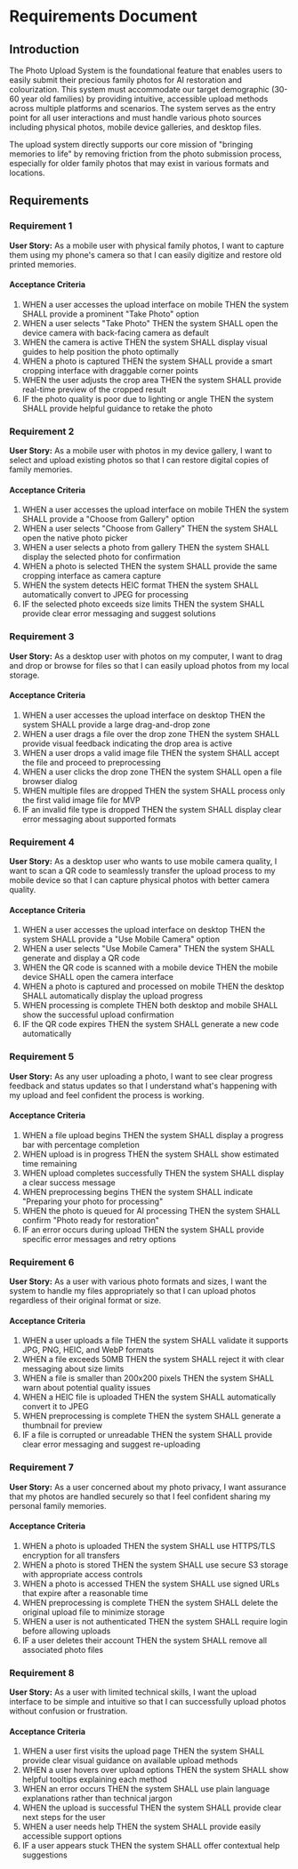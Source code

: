 # Requirements Document

## Introduction

The Photo Upload System is the foundational feature that enables users to easily submit their precious family photos for AI restoration and colourization. This system must accommodate our target demographic (30-60 year old families) by providing intuitive, accessible upload methods across multiple platforms and scenarios. The system serves as the entry point for all user interactions and must handle various photo sources including physical photos, mobile device galleries, and desktop files.

The upload system directly supports our core mission of "bringing memories to life" by removing friction from the photo submission process, especially for older family photos that may exist in various formats and locations.

## Requirements

### Requirement 1

**User Story:** As a mobile user with physical family photos, I want to capture them using my phone's camera so that I can easily digitize and restore old printed memories.

#### Acceptance Criteria

1. WHEN a user accesses the upload interface on mobile THEN the system SHALL provide a prominent "Take Photo" option
2. WHEN a user selects "Take Photo" THEN the system SHALL open the device camera with back-facing camera as default
3. WHEN the camera is active THEN the system SHALL display visual guides to help position the photo optimally
4. WHEN a photo is captured THEN the system SHALL provide a smart cropping interface with draggable corner points
5. WHEN the user adjusts the crop area THEN the system SHALL provide real-time preview of the cropped result
6. IF the photo quality is poor due to lighting or angle THEN the system SHALL provide helpful guidance to retake the photo

### Requirement 2

**User Story:** As a mobile user with photos in my device gallery, I want to select and upload existing photos so that I can restore digital copies of family memories.

#### Acceptance Criteria

1. WHEN a user accesses the upload interface on mobile THEN the system SHALL provide a "Choose from Gallery" option
2. WHEN a user selects "Choose from Gallery" THEN the system SHALL open the native photo picker
3. WHEN a user selects a photo from gallery THEN the system SHALL display the selected photo for confirmation
4. WHEN a photo is selected THEN the system SHALL provide the same cropping interface as camera capture
5. WHEN the system detects HEIC format THEN the system SHALL automatically convert to JPEG for processing
6. IF the selected photo exceeds size limits THEN the system SHALL provide clear error messaging and suggest solutions

### Requirement 3

**User Story:** As a desktop user with photos on my computer, I want to drag and drop or browse for files so that I can easily upload photos from my local storage.

#### Acceptance Criteria

1. WHEN a user accesses the upload interface on desktop THEN the system SHALL provide a large drag-and-drop zone
2. WHEN a user drags a file over the drop zone THEN the system SHALL provide visual feedback indicating the drop area is active
3. WHEN a user drops a valid image file THEN the system SHALL accept the file and proceed to preprocessing
4. WHEN a user clicks the drop zone THEN the system SHALL open a file browser dialog
5. WHEN multiple files are dropped THEN the system SHALL process only the first valid image file for MVP
6. IF an invalid file type is dropped THEN the system SHALL display clear error messaging about supported formats

### Requirement 4

**User Story:** As a desktop user who wants to use mobile camera quality, I want to scan a QR code to seamlessly transfer the upload process to my mobile device so that I can capture physical photos with better camera quality.

#### Acceptance Criteria

1. WHEN a user accesses the upload interface on desktop THEN the system SHALL provide a "Use Mobile Camera" option
2. WHEN a user selects "Use Mobile Camera" THEN the system SHALL generate and display a QR code
3. WHEN the QR code is scanned with a mobile device THEN the mobile device SHALL open the camera interface
4. WHEN a photo is captured and processed on mobile THEN the desktop SHALL automatically display the upload progress
5. WHEN processing is complete THEN both desktop and mobile SHALL show the successful upload confirmation
6. IF the QR code expires THEN the system SHALL generate a new code automatically

### Requirement 5

**User Story:** As any user uploading a photo, I want to see clear progress feedback and status updates so that I understand what's happening with my upload and feel confident the process is working.

#### Acceptance Criteria

1. WHEN a file upload begins THEN the system SHALL display a progress bar with percentage completion
2. WHEN upload is in progress THEN the system SHALL show estimated time remaining
3. WHEN upload completes successfully THEN the system SHALL display a clear success message
4. WHEN preprocessing begins THEN the system SHALL indicate "Preparing your photo for processing"
5. WHEN the photo is queued for AI processing THEN the system SHALL confirm "Photo ready for restoration"
6. IF an error occurs during upload THEN the system SHALL provide specific error messages and retry options

### Requirement 6

**User Story:** As a user with various photo formats and sizes, I want the system to handle my files appropriately so that I can upload photos regardless of their original format or size.

#### Acceptance Criteria

1. WHEN a user uploads a file THEN the system SHALL validate it supports JPG, PNG, HEIC, and WebP formats
2. WHEN a file exceeds 50MB THEN the system SHALL reject it with clear messaging about size limits
3. WHEN a file is smaller than 200x200 pixels THEN the system SHALL warn about potential quality issues
4. WHEN a HEIC file is uploaded THEN the system SHALL automatically convert it to JPEG
5. WHEN preprocessing is complete THEN the system SHALL generate a thumbnail for preview
6. IF a file is corrupted or unreadable THEN the system SHALL provide clear error messaging and suggest re-uploading

### Requirement 7

**User Story:** As a user concerned about my photo privacy, I want assurance that my photos are handled securely so that I feel confident sharing my personal family memories.

#### Acceptance Criteria

1. WHEN a photo is uploaded THEN the system SHALL use HTTPS/TLS encryption for all transfers
2. WHEN a photo is stored THEN the system SHALL use secure S3 storage with appropriate access controls
3. WHEN a photo is accessed THEN the system SHALL use signed URLs that expire after a reasonable time
4. WHEN preprocessing is complete THEN the system SHALL delete the original upload file to minimize storage
5. WHEN a user is not authenticated THEN the system SHALL require login before allowing uploads
6. IF a user deletes their account THEN the system SHALL remove all associated photo files

### Requirement 8

**User Story:** As a user with limited technical skills, I want the upload interface to be simple and intuitive so that I can successfully upload photos without confusion or frustration.

#### Acceptance Criteria

1. WHEN a user first visits the upload page THEN the system SHALL provide clear visual guidance on available upload methods
2. WHEN a user hovers over upload options THEN the system SHALL show helpful tooltips explaining each method
3. WHEN an error occurs THEN the system SHALL use plain language explanations rather than technical jargon
4. WHEN the upload is successful THEN the system SHALL provide clear next steps for the user
5. WHEN a user needs help THEN the system SHALL provide easily accessible support options
6. IF a user appears stuck THEN the system SHALL offer contextual help suggestions